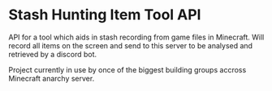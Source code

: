 # Stash Hunting Item Tool API 

API for a tool which aids in stash recording from game files in Minecraft. Will record all items on the screen and send to this server to be analysed and retrieved by a discord bot. 

Project currently in use by once of the biggest building groups accross Minecraft anarchy server.
